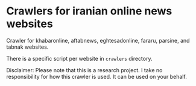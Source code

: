 # Crawlers for iranian online news websites
Crawler for khabaronline, aftabnews, eghtesadonline, fararu, parsine, and tabnak websites. 

There is a specific script per website in `crawlers` directory.

Disclaimer: Please note that this is a research project. I take no responsibility for how this crawler is used. It can be used on your behalf.
